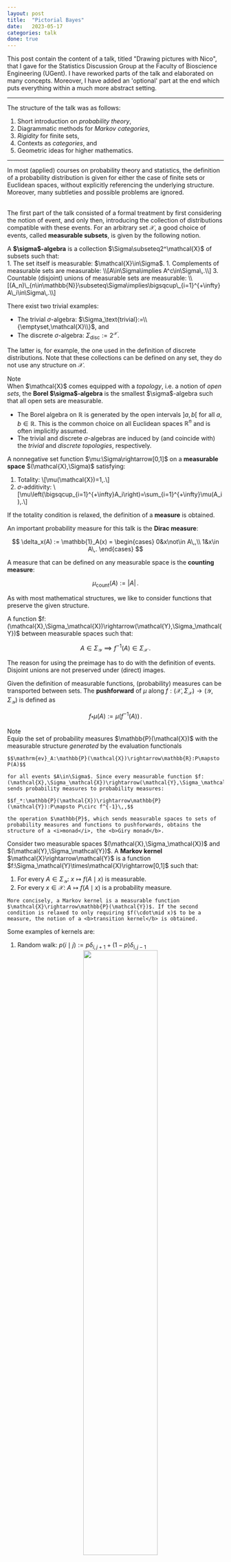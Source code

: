 ```yaml
---
layout: post
title:  "Pictorial Bayes"
date:   2023-05-17
categories: talk
done: true
---
```


This post contain the content of a talk, titled "Drawing pictures with Nico", that I gave for the Statistics Discussion Group at the Faculty of Bioscience Engineering (UGent). I have reworked parts of the talk and elaborated on many concepts. Moreover, I have added an 'optional' part at the end which puts everything within a much more abstract setting.

<hr>

The structure of the talk was as follows:
1. Short introduction on <i>probability theory</i>,
1. Diagrammatic methods for <i>Markov categories</i>,
1. <i>Rigidity</i> for finite sets,
1. Contexts as <i>categories</i>, and
1. Geometric ideas for higher mathematics.

<hr>

In most (applied) courses on probability theory and statistics, the definition of a probability distribution is given for either the case of finite sets or Euclidean spaces, without explicitly referencing the underlying structure. Moreover, many subtleties and possible problems are ignored.<br><br>

The first part of the talk consisted of a formal treatment by first considering the notion of event, and only then, introducing the collection of distributions compatible with these events. For an arbitrary set $\mathcal{X}$, a good choice of events, called <b>measurable subsets</b>, is given by the following notion.

<div class = "def">
A <b>$\sigma$-algebra</b> is a collection $\Sigma\subseteq2^\mathcal{X}$ of subsets such that:
<div markdown = "1">
1. The set itself is measurable: $\mathcal{X}\in\Sigma$.
1. Complements of measurable sets are measurable: \\[A\in\Sigma\implies A^c\in\Sigma\,.\\]
3. Countable (disjoint) unions of measurable sets are measurable: \\[(A_n)\_{n\in\mathbb{N}}\subseteq\Sigma\implies\bigsqcup\_{i=1}^{+\infty}A\_i\in\Sigma\,.\\]
</div>
</div>

There exist two trivial examples:
* The trivial $\sigma$-algebra: $\Sigma_\text{trivial}:=\\{\emptyset,\mathcal{X}\\}$, and
* The discrete $\sigma$-algebra: $\Sigma_\text{disc}:=2^\mathcal{X}$.

The latter is, for example, the one used in the definition of discrete distributions. Note that these collections can be defined on any set, they do not use any structure on $\mathcal{X}$.

<div class = "note">
<div class = "side">Note</div>
When $\mathcal{X}$ comes equipped with a <i>topology</i>, i.e. a notion of <i>open sets</i>, the <b>Borel $\sigma$-algebra</b> is the smallest $\sigma$-algebra such that all open sets are measurable.<br>
<div markdown="1">

* The Borel algebra on $\mathbb{R}$ is generated by the open intervals $]a,b[$ for all $a,b\in\mathbb{R}$. This is the common choice on all Euclidean spaces $\mathbb{R}^n$ and is often implicitly assumed.
* The trivial and discrete $\sigma$-algebras are induced by (and coincide with) the <i>trivial</i> and <i>discrete topologies</i>, respectively.

</div>
</div>

<div class = "def" text = "Probability measure">
A nonnegative set function $\mu:\Sigma\rightarrow[0,1]$ on a <b>measurable space</b> $(\mathcal{X},\Sigma)$ satisfying:
<div markdown = "1">

1. Totality: \\[\mu(\mathcal{X})=1\,.\\]
1. $\sigma$-additivity: \\[\mu\left(\bigsqcup_{i=1}^{+\infty}A_i\right)=\sum_{i=1}^{+\infty}\mu(A_i)\,.\\]

</div>

If the totality condition is relaxed, the definition of a <b>measure</b> is obtained.
</div>

An important probability measure for this talk is the <b>Dirac measure</b>:

$$
    \delta_x(A) := \mathbb{1}_A(x) =
    \begin{cases}
        0&x\not\in A\,,\\
        1&x\in A\,.
    \end{cases}
$$

A measure that can be defined on any measurable space is the <b>counting measure</b>:

$$\mu_\text{count}(A) := |A|\,.$$

As with most mathematical structures, we like to consider functions that preserve the given structure.
<div class = "def" text = "Measurable function">
A function $f:(\mathcal{X},\Sigma_\mathcal{X})\rightarrow(\mathcal{Y},\Sigma_\mathcal{Y})$ between measurable spaces such that:

$$A\in\Sigma_\mathcal{Y}\implies f^{-1}(A)\in\Sigma_\mathcal{X}\,.$$
    
The reason for using the preimage has to do with the definition of events. Disjoint unions are not preserved under (direct) images.
</div>

Given the definition of measurable functions, (probability) measures can be transported between sets. The <b>pushforward</b> of $\mu$ along $f:(\mathcal{X},\Sigma_\mathcal{X})\rightarrow(\mathcal{Y},\Sigma_\mathcal{Y})$ is defined as

$$f_\ast\mu(A):=\mu\left(f^{-1}(A)\right)\,.$$

<div class = "note">
    <div class = "side">Note</div>
    Equip the set of probability measures $\mathbb{P}(\mathcal{X})$ with the measurable structure <i>generated</i> by the evaluation functionals
    
    $$\mathrm{ev}_A:\mathbb{P}(\mathcal{X})\rightarrow\mathbb{R}:P\mapsto P(A)$$
    
    for all events $A\in\Sigma$. Since every measurable function $f:(\mathcal{X},\Sigma_\mathcal{X})\rightarrow(\mathcal{Y},\Sigma_\mathcal{Y})$ sends probability measures to probability measures:

    $$f_*:\mathbb{P}(\mathcal{X})\rightarrow\mathbb{P}(\mathcal{Y}):P\mapsto P\circ f^{-1}\,,$$

    the operation $\mathbb{P}$, which sends measurable spaces to sets of probability measures and functions to pushforwards, obtains the structure of a <i>monad</i>, the <b>Giry monad</b>.
</div>

<div class = "def" text = "Markov kernel">
    Consider two measurable spaces $(\mathcal{X},\Sigma_\mathcal{X})$ and $(\mathcal{Y},\Sigma_\mathcal{Y})$. A <b>Markov kernel</b> $\mathcal{X}\rightarrow\mathcal{Y}$ is a function $f:\Sigma_\mathcal{Y}\times\mathcal{X}\rightarrow[0,1]$ such that:

<div markdown = "1">

1. For every $A\in\Sigma_\mathcal{Y}$: $x\mapsto f(A\mid x)$ is measurable.
1. For every $x\in\mathcal{X}$: $A\mapsto f(A\mid x)$ is a probability measure.

</div>
    
    More concisely, a Markov kernel is a measurable function $\mathcal{X}\rightarrow\mathbb{P}(\mathcal{Y})$. If the second condition is relaxed to only requiring $f(\cdot\mid x)$ to be a measure, the notion of a <b>transition kernel</b> is obtained.
</div>

Some examples of kernels are:
1. Random walk: $p(i\mid j) := p\delta_{i,j+1} + (1-p)\delta_{i,j-1}$
    <center>
    <img src = "{{site.baseurl}}/assets/figures/PictorialBayes/RandomWalk.webp" style = "width: 60%" class = "boxed">
    </center>
1. Identity function: $\mathbb{1}(i\mid j) := \delta_{i,j}$
    <center>
    <img src = "{{site.baseurl}}/assets/figures/PictorialBayes/Identity.webp" style = "width: 40%" class = "boxed">
    </center>
1. Measurable function: $f(i\mid j) := \delta_{i,f(j)}$
    <center>
    <img src = "{{site.baseurl}}/assets/figures/PictorialBayes/Measurable.webp" style = "width: 40%" class = "boxed">
    </center>

Integration (against a probability measure) will not be introduced in detail (even though it was necessary for this talk). Suffice it to say that it reduces to summation in the case of point masses (and discrete distributions) and to ordinary (Riemann) integrals in the case of density functions.

<hr>

The basic ingredients of any diagram are lines (or arrows):
<center>
    <img src = "{{site.baseurl}}/assets/figures/PictorialBayes/Arrow.webp" style = "width: 20%">
</center>
The convention in this post is that diagrams have to be read from <u>left to right</u>. The interpretation of arrows depends on the context:
* Set theory: functions $X\rightarrow Y$,
* Linear algebra: linear maps $X\rightarrow Y$, or
* Probability theory: Markov kernels $X\rightarrow\mathbb{P}(Y)$.

Probability measures, also called <b>states</b> in this setting, are arrows out of the one-element set $\mathbf{I}:=\\{\ast\\}$:
<center>
    <img src = "{{site.baseurl}}/assets/figures/PictorialBayes/State.webp" style = "width: 15%">
</center>
Joint states are simply indicated by multiple outgoing lines:
<center>
    <img src = "{{site.baseurl}}/assets/figures/PictorialBayes/JointState.webp" style = "width: 15%">
</center>

Given the above information, the context for a diagrammatic calculus can be fixed. The following notations will be used in the remainder:
* <b>Set</b>: Sets and ordinary functions,
* <b>Vect</b> (technically <b>FinVect</b>): (Finite-dimensional) vector spaces and linear maps,
* <b>Meas</b>: Measurable spaces and measurable functions,
* $\mathbf{Stoch}$: Probability spaces and Markov kernels,
* $\mathbf{BorelStoch}$: Borel probability spaces and Markov kernels, or
* $\mathbf{FinStoch}$: Finite probability spaces and Markov Kernels.

Concatenation of lines or arrows is, in general, given by a suitable notion of composition:
<center>
    <img src = "{{site.baseurl}}/assets/figures/PictorialBayes/Composition.webp" style = "width: 25%">
</center>
The interpretation, again, depends on the context:
* <b>Set</b>, <b>Vect</b> & <b>Meas</b>: function composition $g\circ f$, or
* $\mathbf{Stoch}$: <b>Chapman&ndash;Kolmogorov equation</b>
    \\[(g\circ f)(A\mid x) :=\int_\mathcal{Y}g(A\mid y)\,df(y\mid x)\,.\\]

Lines or arrows can also be combined in different ways:
* Parallel functions: $f\otimes g:\mathcal{X}\otimes\mathcal{X}'\rightarrow\mathcal{Y}'\otimes\mathcal{Y}'$
    <center>
    <img src = "{{site.baseurl}}/assets/figures/PictorialBayes/Parallel.webp" style = "width: 25%">
    </center>
* 'Braided' functions: $x\otimes x'\mapsto g(x')\otimes f(x)$
    <center>
    <img src = "{{site.baseurl}}/assets/figures/PictorialBayes/Braiding.webp" style = "width: 30%">
    </center>

Every measurable space $(\mathcal{X},\Sigma_{\mathcal{X}})$ admits two `structure morphisms':
* The <b>deletion map</b>: $\mathrm{del}_\mathcal{X}(x) := 1$
    <center>
    <img src = "{{site.baseurl}}/assets/figures/PictorialBayes/Dot.webp" style = "width: 15%">
    </center>
    which corresponds to integrating out a variable: $\displaystyle\int_\mathcal{Y}df(y\mid x)$
    <center>
    <img src = "{{site.baseurl}}/assets/figures/PictorialBayes/Integral.webp" style = "width: 25%">
    </center>
* The <b>copy map</b>: $\mathrm{copy}_\mathcal{X}(A\times B\mid x) := \delta_x(A)\delta_x(B)$
    <center>
    <img src = "{{site.baseurl}}/assets/figures/PictorialBayes/Comultiplication.webp" style = "width: 15%">
    </center>
    which corresponds to transporting a distribution on $\mathcal{X}$ to one on its diagonal embedding in $\mathcal{X}\otimes\mathcal{X}$.

These morphisms endow a probability space with the structure of an <i>(internal) comonoid</i>:
<center>
    <img src = "{{site.baseurl}}/assets/figures/PictorialBayes/Assoc1.webp" style = "width: 20%">
    =
    <img src = "{{site.baseurl}}/assets/figures/PictorialBayes/Assoc2.webp" style = "width: 20%">
</center>
and
<center>
    <img src = "{{site.baseurl}}/assets/figures/PictorialBayes/Dot1.webp" style = "width: 10%">
    =
    <img src = "{{site.baseurl}}/assets/figures/PictorialBayes/Line.webp" style = "width: 10%">
    =
    <img src = "{{site.baseurl}}/assets/figures/PictorialBayes/Dot2.webp" style = "width: 10%">
</center>

The idea behind comonoids can be understood by turning these diagrams around (i.e. 'inverting time'). The first equation is then simply the associativity of a multiplication map and the second equation is the unit law. (Sets with a multiplication map with these properties are also called <b>monoids</b>.) Such 'dual' definitions are a common occurrence in abstract parts of mathematics. It is a nice intuition to have!

Probability spaces are even <i>(co)commutative comonoids</i>:
<center>
    <img src = "{{site.baseurl}}/assets/figures/PictorialBayes/BraidedComulti.webp" style = "width: 20%">
    =
    <img src = "{{site.baseurl}}/assets/figures/PictorialBayes/Comulti.webp" style = "width: 10%">
</center>
More generally, contexts $\mathbf{C}$ where the structure morphisms $\mathrm{del}$ and $\mathrm{copy}$ exist and satisfy the (co)commutative comonoid conditions are called <b>Markov categories</b> or <b>copy-discard (CD) categories</b>.<br><br>

Every set admits a unique comonoid structure with respect to the Cartesian product (which can also be thought of as a tensor product for which the unit is the one-element set $\mathbf{I}$):
* Delete morphism: unique function to $\mathbf{I}$.
* Copy morphism: diagonal embedding $x\mapsto(x,x)$.
Vector spaces do not admit this diagonal comonoid structure. Can you see why? (In physics, this gives rise to the <i>no-cloning theorem</i>!)

Using the above diagrammatic rules, various notions from probability theory can be represented. Some examples will be covered below.
<div class = "def" text = "Deterministic morphism">
    A deterministic function should always give the same result for a fixed input. Diagrammatically this corresponds to:
    <center>
        <img src = "{{site.baseurl}}/assets/figures/PictorialBayes/Det1.webp" style = "width: 15%">
        =
        <img src = "{{site.baseurl}}/assets/figures/PictorialBayes/Det2.webp" style = "width: 15%">
    </center>
    An interesting question becomes: Are all deterministic functions in $\mathbf{Stoch}$ given by measurable functions? The answer is no in general! There are pathological counterexamples. However, the statement is true for $\mathbf{BorelStoch}$ and $\mathbf{FinStoch}$.
</div>

<div class = "def" text = "Causality">
    If for all functions $f,g$ and $h_1,h_2$, the relation
    <center>
        <img src = "{{site.baseurl}}/assets/figures/PictorialBayes/Causal1.webp" style = "width: 25%">
        =
        <img src = "{{site.baseurl}}/assets/figures/PictorialBayes/Causal2.webp" style = "width: 25%">
    </center>
    implies
    <center>
        <img src = "{{site.baseurl}}/assets/figures/PictorialBayes/Causal3.webp" style = "width: 25%">
        =
        <img src = "{{site.baseurl}}/assets/figures/PictorialBayes/Causal4.webp" style = "width: 25%">
    </center>
    then the context $\mathbf{C}$ is said to be causal.
</div>

<div class = "def" text = "Conditional">
    The definition of conditional distributions in $\mathbf{Stoch}$ reads as
    $$P(A,B) = \int_A P(B\mid x)\,dP(x)\,.$$
    Diagrammatically, for any context $\mathbf{C}$, this becomes:
    <center>
        <img src = "{{site.baseurl}}/assets/figures/PictorialBayes/Joint.webp" style = "width: 10%">
        =
        <img src = "{{site.baseurl}}/assets/figures/PictorialBayes/Conditional.webp" style = "width: 20%">
    </center>
    The existence of conditionals is a subtle point. In $\mathbf{Stoch}$, conditionals coincide with the notion of <i>regular conditional distributions</i>. However, these do not exist for all joint distributions. When restricting to $\mathbf{BorelStoch}$ or $\mathbf{FinStoch}$, the situation is better behaved: all conditionals exist.<br><br>
    When working with states (or functions) of higher arity, e.g. a joint state on three variables, conditioning can be done in different ways. By 'simple' diagrammatic manipulations, the following property can be proven whenever $\mathbf{C}$ has all conditionals:
    <center>
        <img src = "{{site.baseurl}}/assets/figures/PictorialBayes/Iterated1.webp" style = "width: 30%">
        =
        <img src = "{{site.baseurl}}/assets/figures/PictorialBayes/Iterated2.webp" style = "width: 30%">
    </center>
    Just for fun, this is left as an exercise to the reader ;-) <br><br>
    Note that the definition of conditionals is not reserved to states $\mathbf{I}\rightarrow\mathcal{X}\otimes\mathcal{Y}$. It can be generalized to arbitrary functions $\mathcal{Z}\rightarrow\mathcal{X}\otimes\mathcal{Y}$:
    <center>
        <img src = "{{site.baseurl}}/assets/figures/PictorialBayes/Joint-f.webp" style = "width: 10%">
        =
        <img src = "{{site.baseurl}}/assets/figures/PictorialBayes/Conditional-f.webp" style = "width: 30%">
    </center>
</div>

<div class = "def" text = "Almost surely">
    Two functions $f,g:\mathcal{Y}\rightarrow\mathcal{Z}$ are said to be <b>$p$-almost surely equal</b>, for a function $p:\mathcal{X}\rightarrow\mathcal{Y}$, if
    $$f\circ p=g\circ p\,.$$
    Diagrammatically this becomes:
    <center>
        <img src = "{{site.baseurl}}/assets/figures/PictorialBayes/AS1.webp" style = "width: 20%">
        =
        <img src = "{{site.baseurl}}/assets/figures/PictorialBayes/AS2.webp" style = "width: 20%">
    </center>
</div>

<div class = "def" text = "Couplings">
    Let $\mathbf{C}$ be a causal context admitting all conditionals. Define a context <b>Stoch(C)</b> for which a <b>probability space</b> in $\mathbf{C}$ is a pair $(\mathcal{X},\psi)$ such that $\mathcal{X}$ is an object in $\mathbf{C}$ and $\psi:\textbf{I}\rightarrow\mathcal{X}$ a state, and for which a <b>kernel</b> $(\mathcal{X},\psi_X)\rightarrow(\mathcal{Y},\psi_Y)$ is a function $f:\mathcal{X}\rightarrow\mathcal{Y}$ in $\mathbf{C}$ such that $\psi_X$-almost surely $f\circ\psi_X=\psi_Y$. If $\textbf{C}=\textbf{Stoch}$, then <b>Stoch(C)</b> is given by the context of 'couplings' (or <i>copulas</i>), i.e. that of probability spaces and joint distributions that restrict to two given marginals.
</div>

<hr>

From here on, attention will be restricted to finite sets, i.e. we work in $\mathbf{FinStoch}$ (unless stated otherwise). These will be equipped with the discrete $\sigma$-algebra. In this case, (probability) measures are defined by their values at points and can be written as vectors. Moreover, kernels can be expressed as matrices. To allow for some more diagrammatic freedom, functions are generalized from Markov kernels to transition kernels, where the latter need only take values in the set of measures (which can be unnormalized).<br><br>

Every object $(\mathcal{X},\Sigma_{\mathcal{X}})$ admits the structure of an <i>(internal) monoid</i>:
* Unit map: $\varepsilon_\mathcal{X}(x) := 1$
    <center>
    <img src = "{{site.baseurl}}/assets/figures/PictorialBayes/toD.webp" style = "width: 15%">
    </center>
* Multiplication map: $\mu_\mathcal{X}(x\mid i,j) := \delta_{i,x}\delta_{j,x}$
    <center>
    <img src = "{{site.baseurl}}/assets/figures/PictorialBayes/Multiplication.webp" style = "width: 15%">
    </center>

As before, this structure is commutative with respect to the (trivial) braiding. As noted in the previous section, the definition of a comonoid was dual to that of a monoid. This is clear when comparing the explicit formulas for the comultiplication and counit to the expressions above. The multiplication $\mu$ and unit $\varepsilon$, consequently, also satisfy the associativity condition and unit law. Finite probability space not only carry the structure of a monoid and comonoid, they are even compatible in an elegant way. Such objects are called <b>Frobenius monoids</b>:
<center>
    <img src = "{{site.baseurl}}/assets/figures/PictorialBayes/Frobenius1.webp" style = "width: 15%">
    =
    <img src = "{{site.baseurl}}/assets/figures/PictorialBayes/Frobenius2.webp" style = "width: 15%">
    =
    <img src = "{{site.baseurl}}/assets/figures/PictorialBayes/Frobenius3.webp" style = "width: 15%">
</center>

<div class = "def" text = "Modifier">
    The multiplication map allows us to turn states into arrows:
    <center>
        <img src = "{{site.baseurl}}/assets/figures/PictorialBayes/Modifier.webp" style = "width: 15%">
        =
        <img src = "{{site.baseurl}}/assets/figures/PictorialBayes/ModifierExplicit.webp" style = "width: 15%">
    </center>
    The state can then be recovered through the unit map:
    <center>
        <img src = "{{site.baseurl}}/assets/figures/PictorialBayes/State0.webp" style = "width: 10%">
        =
        <img src = "{{site.baseurl}}/assets/figures/PictorialBayes/ModifierDot.webp" style = "width: 10%">
    </center>
    An <b>inverse modifier</b> is simply a functional inverse to a modifier:
    <center>
        <img src = "{{site.baseurl}}/assets/figures/PictorialBayes/Inverse1.webp" style = "width: 25%">
        =
        <img src = "{{site.baseurl}}/assets/figures/PictorialBayes/Line.webp" style = "width: 10%">
        =
        <img src = "{{site.baseurl}}/assets/figures/PictorialBayes/Inverse2.webp" style = "width: 25%">
    </center>
    These are given as follows:
    $$X^{-1}(i\mid j) = \frac{1}{X(i\mid j)} = \frac{\delta_{i,j}}{P_X(i)}\,.$$
    Further below, inverse modifiers will be used to express conditionals more explicitly.
</div>

Using the different structures on a finite probability space $(\mathcal{X},\Sigma_{\mathcal{X}})$, even more diagrammatic objects can be obtained:
* <b>Cups</b>:
    <center>
        <img src = "{{site.baseurl}}/assets/figures/PictorialBayes/CupDot.webp" style = "width: 15%">
        =
        $\mathrm{coev}_\mathcal{X}(x,x') = \delta_{x,x'}$
    </center>
* <b>Caps</b>:
    <center>
        <img src = "{{site.baseurl}}/assets/figures/PictorialBayes/CapDot.webp" style = "width: 15%">
        =
        $\mathrm{ev}_\mathcal{X}(x,x') = \delta_{x,x'}$
    </center>

The cup and cap give rise to a so-called <i>rigid</i> structure (see further below) because they satisfy the <b>triangle identities</b> or <b>yanking conditions</b>:
<center>
    <img src = "{{site.baseurl}}/assets/figures/PictorialBayes/Yanking1.webp" style = "width: 10%">
    =
    <img src = "{{site.baseurl}}/assets/figures/PictorialBayes/Line.webp" style = "width: 10%">
    =
    <img src = "{{site.baseurl}}/assets/figures/PictorialBayes/Yanking2.webp" style = "width: 10%">
</center>
The reason for the term 'yanking condition' stems from the fact that the bends in the lines can be 'yanked out'.<br><br>

Although the diagonal comultiplication does not exist for vector spaces, a rigid structure exists on finite-dimensional vector spaces. For a vector space $V$, choose a basis $\\{e_i\\}\_{i\leq\dim(V)}$ and denote its dual basis by $\\{e^i\\}\_{i\leq\dim(V)}$.
* Cup: $\mathrm{coev}\_V(\lambda) := \sum_{i=1}^{\dim(V)}\lambda e^i\otimes e\_i$.
* Cap: $\mathrm{ev}_V(e_j\otimes e^i) := e^i(e\_j) = \delta^i_j$.

As an example of diagrammatic calculus, the 'bubble diagram' gives the dimension of the vector space (more generally, the trace of a linear map):
<center>
    <img src = "{{site.baseurl}}/assets/figures/PictorialBayes/Bubble.webp" style = "width: 10%">
    =
    $\sum_{i=1}^{\dim(V)} e^i(e_i) = \sum_{i=1}^{\dim(V)}\delta^i_i = \dim(V)\,.$
</center>
These constructions, and their extensions to <i>superspaces</i>, are also of importance in theoretical physics! (I might write more about this in a future post.)<br><br>

Using the cup and cap, we can also express the transposition of linear maps:
<center>
    <img src = "{{site.baseurl}}/assets/figures/PictorialBayes/Map.webp" style = "width: 15%">
    =
    <img src = "{{site.baseurl}}/assets/figures/PictorialBayes/Transpose.webp" style = "width: 10%">
</center>
Again, the proof is left as an exercise to the reader. It can easily be obtained using the expressions introduced above ;-)
<br><br>
The cups and caps of finite probability spaces can be altered using the (inverse) modifiers:
<center>
    <img src = "{{site.baseurl}}/assets/figures/PictorialBayes/ModCup.webp" style = "width: 5%">
    =
    <img src = "{{site.baseurl}}/assets/figures/PictorialBayes/CupX.webp" style = "width: 10%">
</center>
and
<center>
    <img src = "{{site.baseurl}}/assets/figures/PictorialBayes/ModCap.webp" style = "width: 5%">
    =
    <img src = "{{site.baseurl}}/assets/figures/PictorialBayes/CapX.webp" style = "width: 10%">
</center>
With the modified caps, the conditionals can be given a more explicit expression, which closely resembles the equational definition:
<center>
    <img src = "{{site.baseurl}}/assets/figures/PictorialBayes/ConditionalModifier.webp" style = "width: 20%">
    =
    <img src = "{{site.baseurl}}/assets/figures/PictorialBayes/ConditionalCap.webp" style = "width: 15%">
</center>
In the context of linear algebra, it was shown how the cups and caps allow us to express transposition by bending lines around. Using the modified cups and caps, transposition of a conditional in $\mathbf{FinStoch}$ gives Bayes' theorem:
<center>
    <img src = "{{site.baseurl}}/assets/figures/PictorialBayes/ConditionalModifier.webp" style = "width: 20%">
    =
    <img src = "{{site.baseurl}}/assets/figures/PictorialBayes/Bayes.webp" style = "width: 15%">
</center>

<hr>

The previous sections should have given an idea of how diagrammatic tools can be used to study vastly different areas of mathematics and science. The reason that this is possible is not a mere coincidence. What were called 'contexts' and, more specifically, the specific contexts that were considered, all share the same structure. This section aims to introduce the terminology used to describe these structures.

<div class = "def" text = "Category">
A category $\mathbf{C}$ consists of two collections (in practice, these are often sets):
<div markdown = "1">
1. <b>Objects</b>: $\mathrm{ob}(\mathbf{C})$, and
1. <b>Morphisms</b>: $\mathrm{hom}(\textbf{C})$.
</div>

The collection of morphisms between two object $X,Y\in\mathrm{ob}(\mathbf{C})$ is denoted by $\hom_{\mathbf{C}}(X,Y)$ or $\mathbf{C}(X,Y)$. Morphisms $f\in\mathbf{C}(X,Y)$ are represented by arrows or lines and concatenation of lines corresponds to composition of morphisms. Hence, for the most basic diagrams, only the structure of a category is required.
</div>

Some examples were already given after the introduction of 'lines'. Some more exotic examples are (the first 2/3 are a good exercise for drawing diagrams):
* Every <i>poset</i> (partially ordered set) is a category, where a unique morphism $x\rightarrow y$ exists whenever $x\leq y$.
* Every directed graph defines a category. (The <i>free category</i> generated by that graph.)
* The category <b>Cat</b> of <i>small categories</i>, i.e. those where $\mathrm{ob}(\mathbf{C})$ and $\mathrm{hom}(\mathbf{C})$ are sets. (The morphisms are defined below.)
* The <i>representations</i> of a (finite) group with <i>intertwiners</i> (equivariant functions) as morphisms.

Just as there are functions between sets, there are also operations between categories.
<div class = "def" text = "Functor">
An operation $F:\mathbf{C}\rightarrow\mathbf{D}$ between categories such that:
<div markdown = "1">
1. $F$ maps objects $X$ to objects $FX$.
1. $F$ maps morphisms $X\rightarrow Y$ to morphisms $FX\rightarrow FY$.
1. $F$ preserves composition.
</div>
</div>

The Giry monad that assigns probability measures to measurable spaces was the first example of a functor. Some other examples are:
* The power set functor $P:\textbf{Set}\rightarrow\textbf{Set}$, which assigns power sets and (pre)images.
* The <i>Yoneda embedding</i> of an object $X\in\mathrm{ob}(\mathbf{C})$, which assigns to every other object $Y\in\mathrm{ob}(\mathbf{C})$ the morphisms $\mathbf{C}(Y,X)$. Morphisms $f$ are mapped to precompositions $-\circ f$.

The second example is one of the most foundational constructions in category theory!<br><br>

We can also define morphisms $\kappa:F\Rightarrow G$ between functors.
<div class = "def" text = "Natural transformation">
    A natural transformation $\kappa:F\Rightarrow G$ is a collection $\\{\kappa_X:FX\rightarrow GX\\}_{X\in\mathrm{ob}(\mathbf{C})}$ of morphisms such that the following commutative diagram holds for any two objects $X,Y\in\mathrm{ob}(\mathbf{C})$:
    <center>
        <img src = "{{site.baseurl}}/assets/figures/PictorialBayes/Nat.webp" style = "width: 20%">
    </center>
    These transformations are also sometimes denoted by generic indices: $\kappa_X:FX\rightarrow GX$.
</div>

Some (technical) examples are (some other examples will pop up in the next few sections):
* The identity natural transformation $F\Rightarrow F$.
* Double duals: there exists a natural transformation $\eta\_{V}:V\rightarrow V^{\*\*}$ for finite-dimensional vector spaces. (For the single dual $V\rightarrow V^*$, the transformation is 'unnatural' since it requires a choice of basis.)
* For any morphism $f:X\rightarrow Y$ there exists a natural transformation between the Yoneda embeddings of $X$ and $Y$. This is given by postcomposition $f\circ -$.

Whereas objects are represented by vertices and morphisms by lines in a diagrammatic calculus, natural transformations could be represented by filling in the area between two parallel functors (parallel here means that they have the same domain and codomain). This extension of diagrams to higher-dimensional structures will play a role at the end of this talk.<br><br>

To express parallel objects and morphisms, the structure of a tensor product needs to exist.
<div class = "def" text = "Monoidal category">
A category $\mathbf{C}$ equipped with a (<i>bi</i>)functor $\otimes:\mathbf{C}\times\mathbf{C}\rightarrow\mathbf{C}$ and a unit object $\mathbf{I}\in\mathrm{ob}(\mathbf{C})$ satisfying the monoid conditions:
<div markdown = "1">
1. Associativity: $X\otimes(Y\otimes Z)=(X\otimes Y)\otimes Z$\pause, and
1. Unit: $X\otimes\mathbf{I}=X=\mathbf{I}\otimes X$.
</div>
In general, the associativity and unit conditions can be weakened up to a natural transformation. This will be reconsidered at the end.
</div>

In some monoidal categories, the tensor product is symmetric in a certain sense.
<div class = "def" text = "Braiding">
    A natural transformation $\sigma_{X,Y}:X\otimes Y\rightarrow Y\otimes X$. If $\sigma_{X,Y}\circ \sigma_{Y,X}=\mathbb{1}_{Y\otimes X}$, the braiding is said to be <b>symmetric</b>.
    <center>
        <img src = "{{site.baseurl}}/assets/figures/PictorialBayes/BraidUp.webp" style = "width: 25%">
        =
        <img src = "{{site.baseurl}}/assets/figures/PictorialBayes/BraidDown.webp" style = "width: 25%">
        =
        <img src = "{{site.baseurl}}/assets/figures/PictorialBayes/Braid.webp" style = "width: 25%">
    </center>
    An example of a monoidal category that is not symmetric is given by the <i>braid category</i>. (This is basically the category generated by lines and crossings.) 
</div>

For cups and caps, another structure is required.
<div class = "def" text = "Rigid category">
    A monoidal category $\mathbf{C}$ such that for every object $X\in\mathrm{ob}(\mathbf{C})$ there exists a <b>dual</b> $X^*\in\mathrm{ob}(\mathbf{C})$ together with two natural transformations $\mathrm{coev}_X:\mathbf{I}\rightarrow X^*\otimes X$ and $\mathrm{ev}_X:X\otimes X^*\rightarrow\mathbf{I}$ satisfying the yanking conditions. A category for which rigidity fails to hold, although duals exist in the algebraic sense, is that of infinite-dimensional vector spaces. (Can you figure out why?)
</div>

It is time to relate the categorical notions to the sections on probability theory. Only one piece of data is still missing.
<div class = "def" text = "Terminal object">
    An object $1\in\mathrm{ob}(\mathbf{C})$ such that for every other object $X\in\mathrm{ob}(\mathbf{C})$, there is a unique morphism $X\rightarrow1$.
</div>

Putting everything together gives the central object of 'categorical probability theory'. 
<div class = "def" text = "Markov category">
    A symmetric monoidal category with terminal monoidal unit such that every object admits the structure of an internal commutative comonoid.
</div>

To model morphisms such as Markov kernels, some more structure is needed.
<div class = "def" text = "Kleisli category">
Consider a <b>monad</b>, i.e. a functor $T:\mathbf{C}\rightarrow\mathbf{C}$ with multiplication $\mu:T^2\Rightarrow T$ and unit $\mu:\mathrm{id}\Rightarrow T$. The <b>Kleisli category</b> $\mathrm{Kl}(T)$ has:
<div markdown = "1">
1. Objects: $\mathrm{ob}\bigl(\mathrm{Kl}(T)\bigr):=\mathrm{ob}(\mathbf{C})$, and
1. Morphisms: $\hom_{\mathrm{Kl}(T)}(X,Y):=\hom_{\mathbf{C}}(X,TY)$.
</div>
The morphisms $X\rightarrow TY$ are called <b>Kleisli morphisms</b> $X\rightarrow Y$. When $T=\mathbb{P}$ is the Giry monad, the Kleisli morphisms are exactly the Markov kernels.
</div>

All this data probably looks rather scary and technical (it is). However, it is more useful than it might appear. Many effects in computer science can be modelled using monads and Kleisli morphisms. Almost any process with 'side effects' such as I/O operations can be modelled using a monad. (People that use Haskell love this stuff.)<br><br>

If $\mathbf{C}$ is a Markov category and $T:\mathbf{C}\rightarrow\mathbf{C}$ is a monad that preserves the product and unit, $\mathrm{Kl}(T)$ is again a Markov category. Moreover, on any Cartesian monoidal category, i.e. a category where the monoidal structure is given by the Cartesian product such as in $\mathbf{Set}$, every object has a unique comonoid structure (diagonal embedding $\mu:x\mapsto x\times x$). The Giry monad $\mathbb{P}$ preserves this structure and, hence, induces a Kleisli category $\mathrm{Kl}(\mathbb{P})$ that is Markov. This is exactly the category $\mathbf{Stoch}$ of Markov kernels from before (hence the name).

<hr>

(<i>Small</i>) Categories can be built up geometrically from triangles. This follows from the fact that for any two composable morphisms, we obtain the following diagram
<center>
    <img src = "{{site.baseurl}}/assets/figures/PictorialBayes/Simplex.webp" style = "width: 20%">
</center>
By pasting all these triangles along shared edges, (<i>small</i>) categories can be represented as <i>simplicial complexes</i>. (A <i>simplex</i> is a higher-dimensional generalization of a triangle.) If instead of being exactly equal, composition is only defined up to some higher-dimensional morphisms, a <i>2-morphism</i>, the notion of <i>quasicategory</i> is obtained. This corresponds to filling in the triangles:
<center>
    <img src = "{{site.baseurl}}/assets/figures/PictorialBayes/SimplexAlpha.webp" style = "width: 20%">
</center>
In a similar way, we could fill in pyramids (3-simplices) by 3-morphisms and so on.<br><br>

<div class = "note">
    <div class = "side">Note</div>
    This might all sound very exotic, but it is not as crazy as it sounds. Consider for example the setting of quantum mechanics. If $|\psi\rangle$ is the state vector of a system, then $\alpha|\psi\rangle$ represents the same system. Hence, an operator $\mathcal{O}$ might act nontrivially (mathematically), but still give rise to the same physical state, i.e. there exists a 2-morphism $\mathcal{O}\Rightarrow\mathbb{1}$. The possibility of (symmetry) operations acting in a (mathematically) nontrivial way, but giving rise to physically indistinguishable situations has given rise to a rich field (both in physics and mathematics) called <b>gauge theory</b>. Because of these insights and the strong geometric intuition gained in the previous century, people are trying to rewrite and generalize mathematics in geometric (and <i>homotopic</i>) terms. (Some of this will be explained in a future post.)
</div>

<br>
<h3>References</h3>

* Capiński, Marek, and Peter E. Kopp. (2004). <i>Measure, integral and probability.</i> Vol. 14. Springer.
* Fritz, Tobias. (2020). <i>A synthetic approach to Markov kernels, conditional independence and theorems on sufficient statistics.</i> Advances in Mathematics 370: 107239.
* Coecke, Bob, and Robert W. Spekkens. (2012). <i>Picturing classical and quantum Bayesian inference.</i> Synthese 186: 651&ndash;696.
* <a href = "http://ncatlab.org/nlab/" target = "_blank">$n$Lab</a>